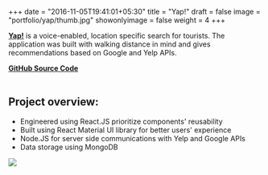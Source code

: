 +++
date = "2016-11-05T19:41:01+05:30"
title = "Yap!"
draft = false
image = "portfolio/yap/thumb.jpg"
showonlyimage = false
weight = 4
+++

<p>
<a href="https://yap-search.herokuapp.com/" target="_blank"><strong>Yap!</strong></a> is a voice-enabled, location specific search for tourists. The application was built with walking distance in mind and gives recommendations based on Google and Yelp APIs.
</p>

<!--more-->

<div><a href="https://github.com/Phongtlam/Yap-" target="_blank"><strong>GitHub Source Code</strong></a></div>

<br>

## Project overview:

- Engineered using React.JS prioritize components' reusability
- Built using React Material UI library for better users' experience
- Node.JS for server side communications with Yelp and Google APIs
- Data storage using MongoDB

<div><a href="https://yap-search.herokuapp.com/" target="_blank"><img src="/myjourney/portfolio/yap/thumb.jpg"></a></div>
